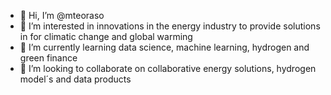 - 👋 Hi, I’m @mteoraso
- 👀 I’m interested in innovations in the energy industry to provide solutions in for climatic change and global warming
- 🌱 I’m currently learning data science, machine learning, hydrogen and green finance
- 💞️ I’m looking to collaborate on collaborative energy solutions, hydrogen model´s and data products


<!---
mteoraso/mteoraso is a ✨ special ✨ repository because its `README.md` (this file) appears on your GitHub profile.
You can click the Preview link to take a look at your changes.
--->
